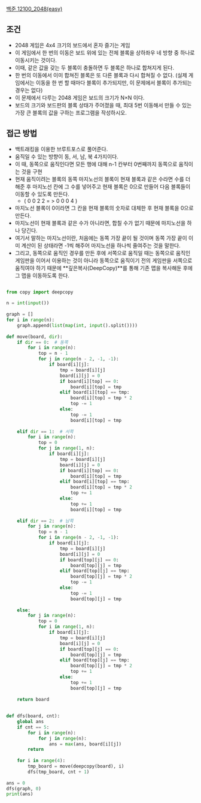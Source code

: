 
[백준 12100_2048(easy)](https://www.acmicpc.net/problem/12100)


## 조건

- 2048 게임은 4x4 크기의 보드에서 혼자 즐기는 게임
- 이 게임에서 한 번의 이동은 보드 위에 있는 전체 블록을 상하좌우 네 방향 중 하나로 이동시키는 것이다. 
- 이때, 같은 값을 갖는 두 블록이 충돌하면 두 블록은 하나로 합쳐지게 된다.
- 한 번의 이동에서 이미 합쳐진 블록은 또 다른 블록과 다시 합쳐질 수 없다. (실제 게임에서는 이동을 한 번 할 때마다 블록이 추가되지만, 이 문제에서 블록이 추가되는 경우는 없다)
- 이 문제에서 다루는 2048 게임은 보드의 크기가 N×N 이다. 
- 보드의 크기와 보드판의 블록 상태가 주어졌을 때, 최대 5번 이동해서 만들 수 있는 가장 큰 블록의 값을 구하는 프로그램을 작성하시오.


## 접근 방법

- 백트래킹을 이용한 브루트포스로 풀어준다.
- 움직일 수 있는 방향이 동, 서, 남, 북 4가지이다.
- 이 때, 동쪽으로 움직인다면 모든 행에 대해 n-1 칸부터 0번째까지 동쪽으로 움직이는 것을 구현
- 현재 움직이려는 블록의 동쪽 마지노선의 블록이 현재 블록과 같은 수라면 수를 더해준 후 마지노선 칸에 그 수를 넣어주고 현재 블록은 0으로 만들어 다음 블록들이 이동할 수 있도록 만든다. 
	- ( 0 0 2 2 = > 0 0 0 4 )
- 마지노선 블록이 0이라면 그 칸을 현재 블록의 숫자로 대체한 후 현재 블록을 0으로 만든다.
- 마지노선이 현재 블록과 같은 수가 아니라면, 합칠 수가 없기 때문에 마지노선을 하나 당긴다.
- 여기서 말하는 마지노선이란, 처음에는 동쪽 가장 끝이 될 것이며 동쪽 가장 끝이 이미 계산이 된 상태라면 -1씩 해주어 마지노선을 하나씩 줄여주는 것을 말한다.
- 그리고, 동쪽으로 움직인 경우를 만든 후에 서쪽으로 움직일 때는 동쪽으로 움직인 게임판을 이어서 이용하는 것이 아니라 동쪽으로 움직이기 전의 게임판을 서쪽으로 움직여야 하기 때문에 **깊은복사(DeepCopy)**를 통해 기존 맵을 복사해둔 후에 그 맵을 이동하도록 한다.


```python

from copy import deepcopy  
  
n = int(input())  
  
graph = []  
for i in range(n):  
    graph.append(list(map(int, input().split())))  
  
def move(board, dir):  
    if dir == 0:  # 동쪽  
        for i in range(n):  
            top = n - 1  
            for j in range(n - 2, -1, -1):  
                if board[i][j]:  
                    tmp = board[i][j]  
                    board[i][j] = 0  
                    if board[i][top] == 0:  
                        board[i][top] = tmp  
                    elif board[i][top] == tmp:  
                        board[i][top] = tmp * 2  
                        top -= 1  
                    else:  
                        top -= 1  
                        board[i][top] = tmp  
  
    elif dir == 1:  # 서쪽  
        for i in range(n):  
            top = 0  
            for j in range(1, n):  
                if board[i][j]:  
                    tmp = board[i][j]  
                    board[i][j] = 0  
                    if board[i][top] == 0:  
                        board[i][top] = tmp  
                    elif board[i][top] == tmp:  
                        board[i][top] = tmp * 2  
                        top += 1  
                    else:  
                        top += 1  
                        board[i][top] = tmp  
  
    elif dir == 2:  # 남쪽  
        for j in range(n):  
            top = n - 1  
            for i in range(n - 2, -1, -1):  
                if board[i][j]:  
                    tmp = board[i][j]  
                    board[i][j] = 0  
                    if board[top][j] == 0:  
                        board[top][j] = tmp  
                    elif board[top][j] == tmp:  
                        board[top][j] = tmp * 2  
                        top -= 1  
                    else:  
                        top -= 1  
                        board[top][j] = tmp  
  
    else:  
        for j in range(n):  
            top = 0  
            for i in range(1, n):  
                if board[i][j]:  
                    tmp = board[i][j]  
                    board[i][j] = 0  
                    if board[top][j] == 0:  
                        board[top][j] = tmp  
                    elif board[top][j] == tmp:  
                        board[top][j] = tmp * 2  
                        top += 1  
                    else:  
                        top += 1  
                        board[top][j] = tmp  
  
    return board  
  
  
def dfs(board, cnt):  
    global ans  
    if cnt == 5:  
        for i in range(n):  
            for j in range(n):  
                ans = max(ans, board[i][j])  
        return  
  
    for i in range(4):  
        tmp_board = move(deepcopy(board), i)  
        dfs(tmp_board, cnt + 1)  
  
ans = 0  
dfs(graph, 0)  
print(ans)
```